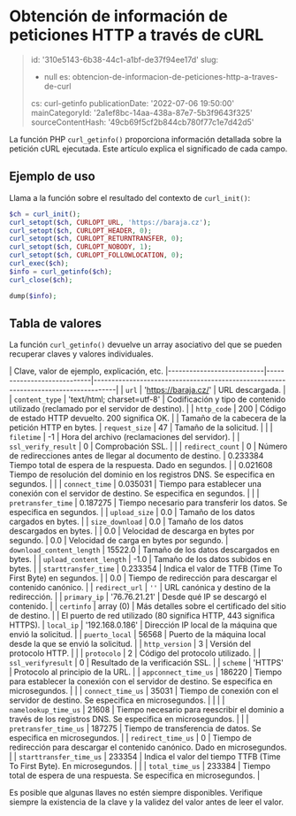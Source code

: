 Obtención de información de peticiones HTTP a través de cURL
============================================================

> id: '310e5143-6b38-44c1-a1bf-de37f94ee17d'
> slug:
> 	- null
> 	es: obtencion-de-informacion-de-peticiones-http-a-traves-de-curl
> 
> cs: curl-getinfo
> publicationDate: '2022-07-06 19:50:00'
> mainCategoryId: '2a1ef8bc-14aa-438a-87e7-5b3f9643f325'
> sourceContentHash: '49cb69f5cf2b844cb780f77c1e7d42d5'

La función PHP `curl_getinfo()` proporciona información detallada sobre la petición cURL ejecutada. Este artículo explica el significado de cada campo.

Ejemplo de uso
---------------

Llama a la función sobre el resultado del contexto de `curl_init()`:

```php
$ch = curl_init();
curl_setopt($ch, CURLOPT_URL, 'https://baraja.cz');
curl_setopt($ch, CURLOPT_HEADER, 0);
curl_setopt($ch, CURLOPT_RETURNTRANSFER, 0);
curl_setopt($ch, CURLOPT_NOBODY, 1);
curl_setopt($ch, CURLOPT_FOLLOWLOCATION, 0);
curl_exec($ch);
$info = curl_getinfo($ch);
curl_close($ch);

dump($info);
```

Tabla de valores
--------------

La función `curl_getinfo()` devuelve un array asociativo del que se pueden recuperar claves y valores individuales.

| Clave, valor de ejemplo, explicación, etc.
|---------------------------|----------------------------|------------------------------------------------------------------------------------|
| `url` | 'https://baraja.cz/' | URL descargada. |
| `content_type` | 'text/html; charset=utf-8' | Codificación y tipo de contenido utilizado (reclamado por el servidor de destino). |
| `http_code` | 200 | Código de estado HTTP devuelto. 200 significa OK. |
| Tamaño de la cabecera de la petición HTTP en bytes.
| `request_size` | 47 | Tamaño de la solicitud. |
| | `filetime` | -1 | Hora del archivo (reclamaciones del servidor). |
| `ssl_verify_result` | 0 | Comprobación SSL. |
| | `redirect_count` | 0 | Número de redirecciones antes de llegar al documento de destino.
| 0.233384 Tiempo total de espera de la respuesta. Dado en segundos. |
| 0.021608 Tiempo de resolución del dominio en los registros DNS. Se especifica en segundos. |
| | `connect_time` | 0.035031 | Tiempo para establecer una conexión con el servidor de destino. Se especifica en segundos. |
| | `pretransfer_time` | 0.187275 | Tiempo necesario para transferir los datos. Se especifica en segundos. |
| `upload_size` | 0.0 | Tamaño de los datos cargados en bytes. |
| `size_download` | 0.0 | Tamaño de los datos descargados en bytes. |
| 0.0 | Velocidad de descarga en bytes por segundo.
| 0.0 | Velocidad de carga en bytes por segundo.
| `download_content_length` | 15522.0 | Tamaño de los datos descargados en bytes. |
| `upload_content_length` | -1.0 | Tamaño de los datos subidos en bytes. |
| `starttransfer_time` | 0.233354 | Indica el valor de TTFB (Time To First Byte) en segundos. |
| 0.0 | Tiempo de redirección para descargar el contenido canónico.
| | `redirect_url` | `''` | URL canónica y destino de la redirección. |
| `primary_ip` | '76.76.21.21' | Desde qué IP se descargó el contenido. |
| `certinfo` | array (0) | Más detalles sobre el certificado del sitio de destino. |
| El puerto de red utilizado (80 significa HTTP, 443 significa HTTPS).
| `local_ip` | '192.168.0.186' | Dirección IP local de la máquina que envió la solicitud. |
| `puerto_local` | 56568 | Puerto de la máquina local desde la que se envió la solicitud. |
| `http_version` | 3 | Versión del protocolo HTTP. |
| | `protocolo` | 2 | Código del protocolo utilizado. |
| `ssl_verifyresult` | 0 | Resultado de la verificación SSL. |
| `scheme` | 'HTTPS' | Protocolo al principio de la URL. |
| `appconnect_time_us` | 186220 | Tiempo para establecer la conexión con el servidor de destino. Se especifica en microsegundos. |
| | `connect_time_us` | 35031 | Tiempo de conexión con el servidor de destino. Se especifica en microsegundos. | |
| | `namelookup_time_us` | 21608 | Tiempo necesario para reescribir el dominio a través de los registros DNS. Se especifica en microsegundos. |
| | `pretransfer_time_us` | 187275 | Tiempo de transferencia de datos. Se especifica en microsegundos. |
| `redirect_time_us` | 0 | Tiempo de redirección para descargar el contenido canónico. Dado en microsegundos. |
| `starttransfer_time_us` | 233354 | Indica el valor del tiempo TTFB (Time To First Byte). En microsegundos. |
| | `total_time_us` | 233384 | Tiempo total de espera de una respuesta. Se especifica en microsegundos. |

Es posible que algunas llaves no estén siempre disponibles. Verifique siempre la existencia de la clave y la validez del valor antes de leer el valor.
